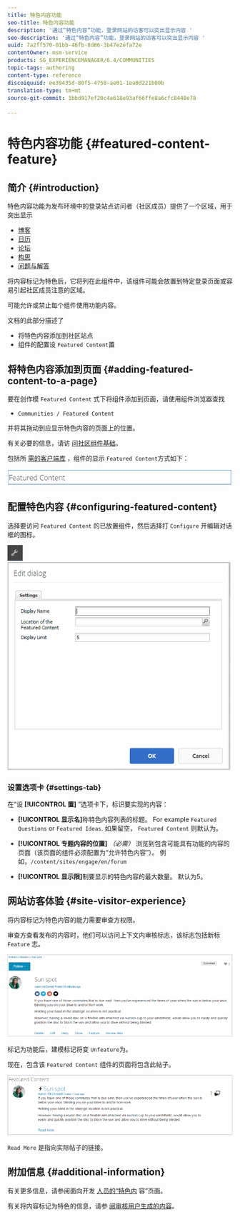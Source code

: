 ```yaml
---
title: 特色内容功能
seo-title: 特色内容功能
description: '通过“特色内容”功能，登录网站的访客可以突出显示内容 '
seo-description: '通过“特色内容”功能，登录网站的访客可以突出显示内容 '
uuid: 7a2ff570-01bb-46fb-8d66-3b47e2efa72e
contentOwner: msm-service
products: SG_EXPERIENCEMANAGER/6.4/COMMUNITIES
topic-tags: authoring
content-type: reference
discoiquuid: ee39435d-80f5-4758-ae01-1ea0d221b00b
translation-type: tm+mt
source-git-commit: 1bbd917ef20c4a618e93af66ffe8a6cfc8448e78

---
```



# 特色内容功能 {#featured-content-feature}

## 简介 {#introduction}

特色内容功能为发布环境中的登录站点访问者（社区成员）提供了一个区域，用于突出显示

* [博客](blog-feature.md)
* [日历](calendar.md)
* [论坛](forum.md)
* [构思](ideation-feature.md)
* [问题与解答](working-with-qna.md)

将内容标记为特色后，它将列在此组件中，该组件可能会放置到特定登录页面或容易引起社区成员注意的区域。

可能允许或禁止每个组件使用功能内容。

文档的此部分描述了

* 将特色内容添加到社区站点
* 组件的配置设 `Featured Content`置

## 将特色内容添加到页面 {#adding-featured-content-to-a-page}

要在创作模 `Featured Content` 式下将组件添加到页面，请使用组件浏览器查找

* `Communities / Featured Content`

并将其拖动到应显示特色内容的页面上的位置。

有关必要的信息，请访 [问社区组件基础](basics.md)。

包括所 [需的客户端库](essentials-featured.md#essentials-for-client-side) ，组件的显示 `Featured Content`方式如下：

![chlimage_1-13](assets/chlimage_1-13.png)

## 配置特色内容 {#configuring-featured-content}

选择要访问 `Featured Content` 的已放置组件，然后选择打 `Configure` 开编辑对话框的图标。

![chlimage_1-14](assets/chlimage_1-14.png) ![chlimage_1-15](assets/chlimage_1-15.png)

### 设置选项卡 {#settings-tab}

在“设 **[!UICONTROL 置]** ”选项卡下，标识要实现的内容：

* **[!UICONTROL 显示名]**&#x200B;称特色内容列表的标题。 For example `Featured Questions` or `Featured Ideas`. 如果留空， `Featured Content` 则默认为。

* **[!UICONTROL 专题内容的位置]**
   *（必需）* 浏览到包含可能具有功能的内容的页面（该页面的组件必须配置为“允许特色内容”）。 例如，`/content/sites/engage/en/forum`

* **[!UICONTROL 显示限]**&#x200B;制要显示的特色内容的最大数量。 默认为5。

## 网站访客体验 {#site-visitor-experience}

将内容标记为特色内容的能力需要审查方权限。

审查方查看发布的内容时，他们可以访问上下文内审核标志，该标志包括新标 `Feature` 志。

![chlimage_1-16](assets/chlimage_1-16.png)

标记为功能后，建模标记将变 `Unfeature`为。

现在，包含该 `Featured Content` 组件的页面将包含此帖子。

![chlimage_1-17](assets/chlimage_1-17.png)

`Read More` 是指向实际帖子的链接。

## 附加信息 {#additional-information}

有关更多信息，请参阅面向开发 [人员的“特色内](essentials-featured.md) 容”页面。

有关将内容标记为特色的信息，请参 [阅审核用户生成的内容](moderate-ugc.md)。
